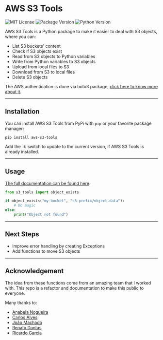 # AWS S3 Tools

![MIT License](https://img.shields.io/pypi/l/aws-s3-tools)
![Package Version](https://img.shields.io/pypi/v/aws-s3-tools)
![Python Version](https://img.shields.io/pypi/pyversions/aws-s3-tools)

AWS S3 Tools is a Python package to make it easier to deal with S3 objects, where you can:

- List S3 buckets' content
- Check if S3 objects exist
- Read from S3 objects to Python variables
- Write from Python variables to S3 objects
- Upload from local files to S3
- Download from S3 to local files
- Delete S3 objects

The AWS authentication is done via boto3 package, [click here to know more about it](https://boto3.amazonaws.com/v1/documentation/api/latest/guide/credentials.html).

---

## Installation

You can install AWS S3 Tools from PyPi with `pip` or your favorite package manager:

    pip install aws-s3-tools

Add the ``-U`` switch to update to the current version, if AWS S3 Tools is already installed.

---

## Usage

[The full documentation can be found here](https://aws-s3-tools.readthedocs.io/en/latest/index.html).

```python
from s3_tools import object_exists

if object_exists("my-bucket", "s3-prefix/object.data"):
    # Do magic
else:
    print("Object not found")
```

---

## Next Steps

- Improve error handling by creating Exceptions
- Add functions to move S3 objects

---

## Acknowledgement

The idea from these functions come from an amazing team that I worked with. This repo is a refactor and documentation to make this public to everyone.

Many thanks to:

- [Anabela Nogueira](https://www.linkedin.com/in/abnogueira/)
- [Carlos Alves](https://www.linkedin.com/in/carlosmalves/)
- [João Machado](https://www.linkedin.com/in/machadojpf/)
- [Renato Dantas](https://www.linkedin.com/in/renatomoura/)
- [Ricardo Garcia](https://www.linkedin.com/in/ricardo-g-oliveira/)
